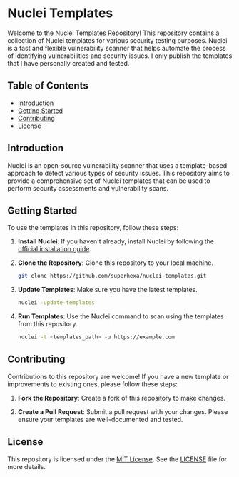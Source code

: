 # Nuclei Templates 

Welcome to the Nuclei Templates Repository! This repository contains a collection of Nuclei templates for various security testing purposes. Nuclei is a fast and flexible vulnerability scanner that helps automate the process of identifying vulnerabilities and security issues. I only publish the templates that I have personally created and tested.

## Table of Contents

- [Introduction](#introduction)
- [Getting Started](#getting-started)
- [Contributing](#contributing)
- [License](#license)

## Introduction

Nuclei is an open-source vulnerability scanner that uses a template-based approach to detect various types of security issues. This repository aims to provide a comprehensive set of Nuclei templates that can be used to perform security assessments and vulnerability scans.

## Getting Started

To use the templates in this repository, follow these steps:

1. **Install Nuclei**: If you haven't already, install Nuclei by following the [official installation guide](https://nuclei.projectdiscovery.io/installation/).

2. **Clone the Repository**: Clone this repository to your local machine.
   ```bash
   git clone https://github.com/superhexa/nuclei-templates.git
   ```

3. **Update Templates**: Make sure you have the latest templates.
   ```bash
   nuclei -update-templates
   ```

4. **Run Templates**: Use the Nuclei command to scan using the templates from this repository.
   ```bash
   nuclei -t <templates_path> -u https://example.com
   ```

## Contributing

Contributions to this repository are welcome! If you have a new template or improvements to existing ones, please follow these steps:

1. **Fork the Repository**: Create a fork of this repository to make changes.

2. **Create a Pull Request**: Submit a pull request with your changes. Please ensure your templates are well-documented and tested.
   
## License

This repository is licensed under the [MIT License](./LICENSE). See the [LICENSE](./LICENSE) file for more details.
